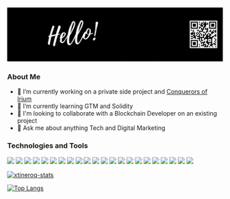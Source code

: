 ![header](https://raw.githubusercontent.com/xtineroq/xtineroq/master/GitHub-header.gif)

### About Me
- 🔭 I’m currently working on a private side project and [Conquerors of Irium](https://conquerorsofirium.com/)
- 🌱 I’m currently learning GTM and Solidity
- 👯 I'm looking to collaborate with a Blockchain Developer on an existing project
- 💬 Ask me about anything Tech and Digital Marketing


### Technologies and Tools
![](https://img.shields.io/badge/HTML-informational?style=flat&logo=html5&logoColor=white&color=006666)
![](https://img.shields.io/badge/CSS-informational?style=flat&logo=css3&logoColor=white&color=006666)
![](https://img.shields.io/badge/Sass-informational?style=flat&logo=sass&logoColor=white&color=006666)
![](https://img.shields.io/badge/JavaScript-informational?style=flat&logo=javascript&logoColor=white&color=006666)
![](https://img.shields.io/badge/NodeJS-informational?style=flat&logo=node.js&logoColor=white&color=006666)
![](https://img.shields.io/badge/Express-informational?style=flat&logo=express&logoColor=white&color=006666)
![](https://img.shields.io/badge/Python-informational?style=flat&logo=python&logoColor=white&color=006666)
![](https://img.shields.io/badge/Git-informational?style=flat&logo=git&logoColor=white&color=006666)
![](https://img.shields.io/badge/MySQL-informational?style=flat&logo=mysql&logoColor=white&color=006666)
![](https://img.shields.io/badge/MongoDB-informational?style=flat&logo=mongodb&logoColor=white&color=006666)
![](https://img.shields.io/badge/React-informational?style=flat&logo=react&logoColor=white&color=006666)
![](https://img.shields.io/badge/NextJS-informational?style=flat&logo=next.js&logoColor=white&color=006666)
![](https://img.shields.io/badge/Tailwind-informational?style=flat&logo=tailwind&logoColor=white&color=006666)
![](https://img.shields.io/badge/MaterialUI-informational?style=flat&logo=material-ui&logoColor=white&color=006666)
![](https://img.shields.io/badge/Redux-informational?style=flat&logo=redux&logoColor=white&color=006666)
![](https://img.shields.io/badge/Expo-informational?style=flat&logo=expo&logoColor=white&color=006666)
![](https://img.shields.io/badge/Docker-informational?style=flat&logo=docker&logoColor=white&color=006666)
![](https://img.shields.io/badge/Firebase-informational?style=flat&logo=firebase&logoColor=white&color=006666)
![](https://img.shields.io/badge/Heroku-informational?style=flat&logo=heroku&logoColor=white&color=006666)
![](https://img.shields.io/badge/Wordpress-informational?style=flat&logo=wordpress&logoColor=white&color=006666)
![](https://img.shields.io/badge/InVision-informational?style=flat&logo=invision&logoColor=white&color=006666)
![](https://img.shields.io/badge/JIRA-informational?style=flat&logo=jira-software&logoColor=white&color=006666)


[![xtineroq-stats](https://github-readme-stats.vercel.app/api?username=xtineroq&count_private=true&show_icons=true&theme=gotham)](https://github.com/xtineroq/github-readme-stats)

[![Top Langs](https://github-readme-stats.vercel.app/api/top-langs/?username=xtineroq&layout=compact&theme=gotham)](https://github.com/xtineroq/github-readme-stats)
